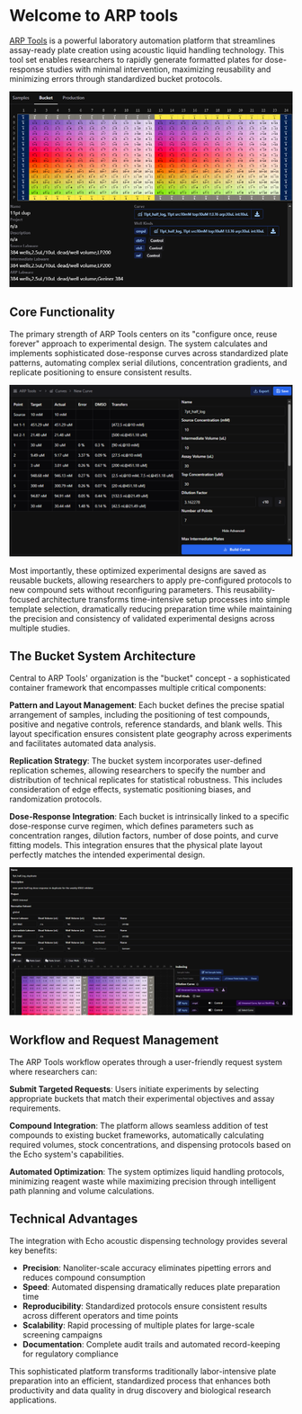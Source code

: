 # Welcome to ARP tools

[ARP Tools](https://dsehnal.github.io/arp-tools-dev/#/) is a powerful laboratory automation platform that streamlines assay-ready plate creation using acoustic liquid handling technology. This tool set enables researchers to rapidly generate formatted plates for dose-response studies with minimal intervention, maximizing reusability and minimizing errors through standardized bucket protocols.


<div align="center">
  <img src="images/plate-layout2.PNG" alt="Centered image">
</div>


## Core Functionality

The primary strength of ARP Tools centers on its "configure once, reuse forever" approach to experimental design. The system calculates and implements sophisticated dose-response curves across standardized plate patterns, automating complex serial dilutions, concentration gradients, and replicate positioning to ensure consistent results.

<div align="center">
  <img src="images/curve.PNG" alt="Centered image">
</div>

Most importantly, these optimized experimental designs are saved as reusable buckets, allowing researchers to apply pre-configured protocols to new compound sets without reconfiguring parameters. This reusability-focused architecture transforms time-intensive setup processes into simple template selection, dramatically reducing preparation time while maintaining the precision and consistency of validated experimental designs across multiple studies.

## The Bucket System Architecture

Central to ARP Tools' organization is the "bucket" concept - a sophisticated container framework that encompasses multiple critical components:

**Pattern and Layout Management**: Each bucket defines the precise spatial arrangement of samples, including the positioning of test compounds, positive and negative controls, reference standards, and blank wells. This layout specification ensures consistent plate geography across experiments and facilitates automated data analysis.

**Replication Strategy**: The bucket system incorporates user-defined replication schemes, allowing researchers to specify the number and distribution of technical replicates for statistical robustness. This includes consideration of edge effects, systematic positioning biases, and randomization protocols.

**Dose-Response Integration**: Each bucket is intrinsically linked to a specific dose-response curve regimen, which defines parameters such as concentration ranges, dilution factors, number of dose points, and curve fitting models. This integration ensures that the physical plate layout perfectly matches the intended experimental design.

<div align="center">
  <img src="images/bucket.PNG" alt="Centered image">
</div>


## Workflow and Request Management

The ARP Tools workflow operates through a user-friendly request system where researchers can:

**Submit Targeted Requests**: Users initiate experiments by selecting appropriate buckets that match their experimental objectives and assay requirements.

**Compound Integration**: The platform allows seamless addition of test compounds to existing bucket frameworks, automatically calculating required volumes, stock concentrations, and dispensing protocols based on the Echo system's capabilities.

**Automated Optimization**: The system optimizes liquid handling protocols, minimizing reagent waste while maximizing precision through intelligent path planning and volume calculations.

## Technical Advantages

The integration with Echo acoustic dispensing technology provides several key benefits:

- **Precision**: Nanoliter-scale accuracy eliminates pipetting errors and reduces compound consumption
- **Speed**: Automated dispensing dramatically reduces plate preparation time
- **Reproducibility**: Standardized protocols ensure consistent results across different operators and time points
- **Scalability**: Rapid processing of multiple plates for large-scale screening campaigns
- **Documentation**: Complete audit trails and automated record-keeping for regulatory compliance

This sophisticated platform transforms traditionally labor-intensive plate preparation into an efficient, standardized process that enhances both productivity and data quality in drug discovery and biological research applications.




